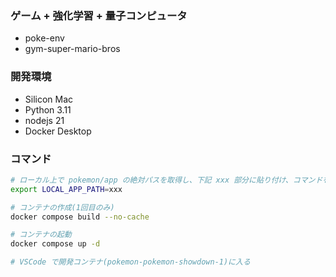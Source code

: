 ### ゲーム + 強化学習 + 量子コンピュータ

- poke-env
- gym-super-mario-bros

### 開発環境

- Silicon Mac
- Python 3.11
- nodejs 21
- Docker Desktop

### コマンド

```sh
# ローカル上で pokemon/app の絶対パスを取得し、下記 xxx 部分に貼り付け、コマンドを実行
export LOCAL_APP_PATH=xxx

# コンテナの作成(1回目のみ)
docker compose build --no-cache

# コンテナの起動
docker compose up -d

# VSCode で開発コンテナ(pokemon-pokemon-showdown-1)に入る
```
